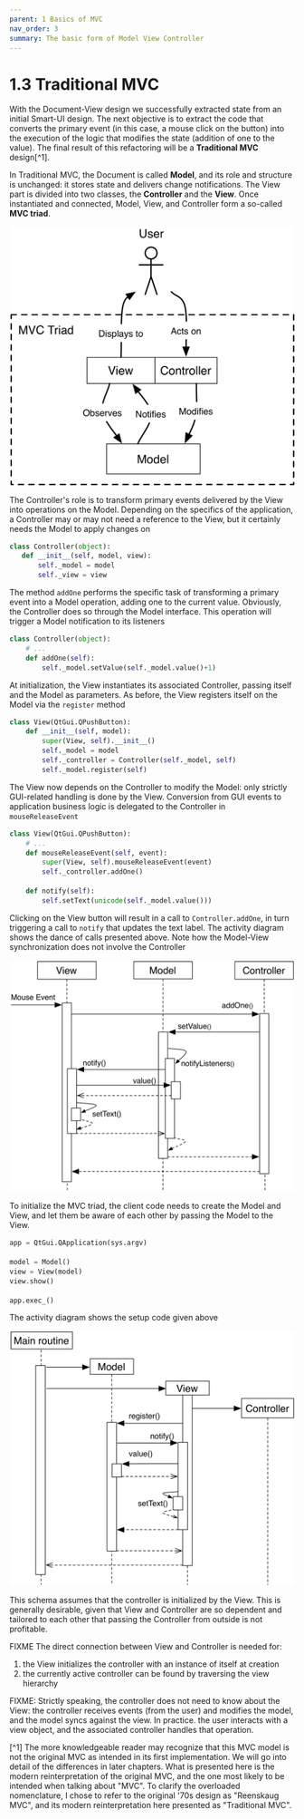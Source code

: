 ```yaml
---
parent: 1 Basics of MVC
nav_order: 3
summary: The basic form of Model View Controller
---
```

# 1.3 Traditional MVC

With the Document-View design we successfully extracted state from an initial
Smart-UI design. The next objective is to extract the code that converts the
primary event (in this case, a mouse click on the button) into the execution of
the logic that modifies the state (addition of one to the value). The final
result of this refactoring will be a **Traditional MVC** design[^1].

In Traditional MVC, the Document is called **Model**, and its role 
and structure is unchanged: it stores state and delivers change
notifications. The View part is divided into two classes, the
**Controller** and the **View**. Once instantiated and connected, 
Model, View, and Controller form a so-called **MVC triad**.

<p align="center">
  <img src="images/mvc_triad.png" />
</p>

The Controller's role is to transform primary events delivered by the View into
operations on the Model. Depending on the specifics of the application, a Controller may or may not need
a reference to the View, but it certainly needs the Model to apply changes on

```python
class Controller(object):
   def __init__(self, model, view):
       self._model = model
       self._view = view
```

The method ``addOne`` performs the specific task of transforming a primary event
into a Model operation, adding one to the current value.  Obviously, the
Controller does so through the Model interface. This operation will trigger a
Model notification to its listeners 

```python
class Controller(object):
    # ...
    def addOne(self):
        self._model.setValue(self._model.value()+1)
```

At initialization, the View instantiates its associated Controller, passing
itself and the Model as parameters. As before, the View registers itself on the
Model via the ``register`` method 

```python
class View(QtGui.QPushButton):
    def __init__(self, model):
        super(View, self).__init__()
        self._model = model
        self._controller = Controller(self._model, self)
        self._model.register(self)
```

The View now depends on the Controller to modify the Model: only strictly
GUI-related handling is done by the View. Conversion from GUI events to
application business logic is delegated to the Controller in
``mouseReleaseEvent`` 

```python
class View(QtGui.QPushButton):
    # ...
    def mouseReleaseEvent(self, event):
        super(View, self).mouseReleaseEvent(event)  
        self._controller.addOne()  

    def notify(self):
        self.setText(unicode(self._model.value()))   
```

Clicking on the View button will result in a call to ``Controller.addOne``, in
turn triggering a call to ``notify`` that updates the text label. The activity
diagram shows the dance of calls presented above. Note how the Model-View
synchronization does not involve the Controller

<p align="center">
  <img src="images/activity_diagram.png">
</p>

To initialize the MVC triad, the client code needs to create the Model and
View, and let them be aware of each other by passing the Model to the View. 

```python
app = QtGui.QApplication(sys.argv)

model = Model()
view = View(model)
view.show()

app.exec_()
```

The activity diagram shows the setup code given above

<p align="center">
  <img src="images/activity_diagram_setup.png">
</p>

This schema assumes that the controller is initialized by the View. This is generally
desirable, given that View and Controller are so dependent and tailored to each
other that passing the Controller from outside is not profitable. 

FIXME
The direct connection between View and Controller is needed for:
1) the View initializes the controller with an instance of itself at
creation
2) the currently active controller can be found by traversing the view hierarchy

FIXME: Strictly speaking, the controller does not need to know about the View:
the controller receives events (from the user) and modifies the model, and the model
syncs against the view. In practice. the user interacts with a view object, and the associated
controller handles that operation.

[^1] The more knowledgeable reader may recognize that this MVC model 
is not the original MVC as intended in its first implementation. 
We will go into detail of the differences in later chapters. 
What is presented here is the modern reinterpretation of the 
original MVC, and the one most likely to be intended when talking 
about "MVC". To clarify the overloaded nomenclature, I chose to 
refer to the original '70s design as  "Reenskaug MVC", and its 
modern reinterpretation here presented as "Traditional MVC".
